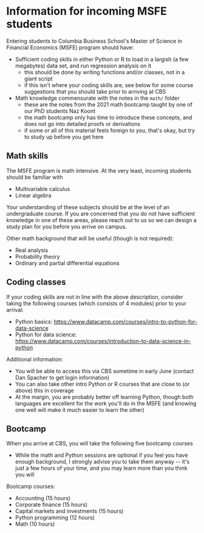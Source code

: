 # Information for incoming MSFE students
Entering students to Columbia Business School's Master of Science in Financial Economics (MSFE) program should have:
* Sufficient coding skills in either Python or R to load in a largish (a few megabytes) data set, and run regression analysis on it
  * this should be done by writing functions and/or classes, not in a giant script
  * if this isn't where your coding skills are, see below for some course suggestions that you should take prior to arriving at CBS
* Math knowledge commensurate with the notes in the `math/` folder
  * these are the notes from the 2021 math bootcamp taught by one of our PhD students Naz Koont
  * the math bootcamp only has time to introduce these concepts, and does not go into detailed proofs or derivations
  * if some or all of this material feels foreign to you, that's okay, but try to study up before you get here

## Math skills
The MSFE program is math intensive. At the very least, incoming students should be familiar with
* Multivariable calculus
* Linear algebra

Your understanding of these subjects should be at the level of an undergraduate course. If you are concerned that you do not have sufficient knowledge in one of these areas, please reach out to us so we can design a study plan for you before you arrive on campus.

Other math background that will be useful (though is not required):
* Real analysis
* Probability theory
* Ordinary and partial differential equations

## Coding classes
If your coding skills are not in line with the above description, consider taking the following courses (which consists of 4 modules) prior to your arrival:
* Python basics: https://www.datacamp.com/courses/intro-to-python-for-data-science
* Python for data science: https://www.datacamp.com/courses/introduction-to-data-science-in-python

Additional information:
* You will be able to access this via CBS sometime in early June (contact Dan Spacher to get login information)
* You can also take other intro Python or R courses that are close to (or above) this in coverage
* At the margin, you are probably better off learning Python, though both languages are excellent for the work you'll do in the MSFE (and knowing one well will make it much easier to learn the other)

## Bootcamp
When you arrive at CBS, you will take the following five bootcamp courses
* While the math and Python sessions are optional if you feel you have enough background, I strongly advise you to take them anyway -- it's just a few hours of your time, and you may learn more than you think you will

Bootcamp courses:
* Accounting (15 hours)
* Corporate finance (15 hours)
* Capital markets and investments (15 hours)
* Python programming (12 hours)
* Math (10 hours)
